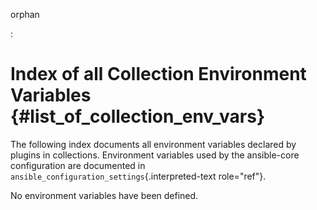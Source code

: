 orphan

:   

Index of all Collection Environment Variables {#list_of_collection_env_vars}
=============================================

The following index documents all environment variables declared by
plugins in collections. Environment variables used by the ansible-core
configuration are documented in
`ansible_configuration_settings`{.interpreted-text role="ref"}.

No environment variables have been defined.
